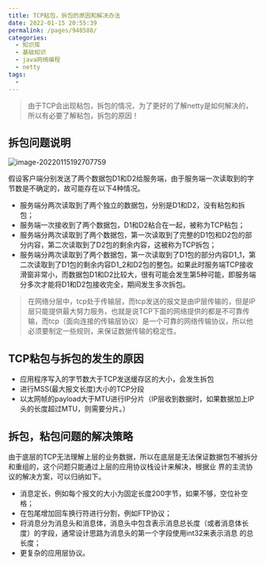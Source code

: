 ```yaml
---
title: TCP粘包，拆包的原因和解决办法
date: 2022-01-15 20:55:39
permalink: /pages/948588/
categories:
  - 知识库
  - 基础知识
  - java网络编程
  - netty
tags:
  - 
---
```


> 由于TCP会出现粘包，拆包的情况，为了更好的了解netty是如何解决的，所以有必要了解粘包，拆包的原因！

## 拆包问题说明

![image-20220115192707759](https://img.ggball.top/picGo/image-20220115192707759.png)



假设客户端分别发送了两个数据包D1和D2给服务端，由于服务端一次读取到的字节数是不确定的，故可能存在以下4种情况。

- 服务端分两次读取到了两个独立的数据包，分别是D1和D2，没有粘包和拆包；
- 服务端一次接收到了两个数据包，D1和D2粘合在一起，被称为TCP粘包；
- 服务端分两次读取到了两个数据包，第一次读取到了完整的D1包和D2包的部分内容，第二次读取到了D2包的剩余内容，这被称为TCP拆包；
- 服务端分两次读取到了两个数据包，第一次读取到了D1包的部分内容D1_1，第二次读取到了D1包的剩余内容D1_2和D2包的整包。如果此时服务端TCP接收滑窗非常小，而数据包D1和D2比较大，很有可能会发生第5种可能，即服务端分多次才能将D1和D2包接收完全，期间发生多次拆包。



> 在网络分层中，tcp处于传输层，而tcp发送的报文是由IP层传输的，但是IP层只能提供最大努力服务，也就是说TCP下面的网络提供的都是不可靠传输，而tcp（面向连接的传输层协议）是一个可靠的网络传输协议，所以他必须要制定一些规则，来保证数据传输的稳定性。



## TCP粘包与拆包的发生的原因

- 应用程序写入的字节数大于TCP发送缓存区的大小，会发生拆包
- 进行MSS(最大报文长度)大小的TCP分段
- 以太网帧的payload大于MTU进行IP分片（IP层收到数据时，如果数据加上IP头的长度超过MTU，则需要分片。）



## 拆包，粘包问题的解决策略

由于底层的TCP无法理解上层的业务数据，所以在底层是无法保证数据包不被拆分和重组的，这个问题只能通过上层的应用协议栈设计来解决，根据业
界的主流协议的解决方案，可以归纳如下。

- 消息定长，例如每个报文的大小为固定长度200字节，如果不够，空位补空格；
- 在包尾增加回车换行符进行分割，例如FTP协议；
- 将消息分为消息头和消息体，消息头中包含表示消息总长度（或者消息体长度）的字段，通常设计思路为消息头的第一个字段使用int32来表示消息
  的总长度；
- 更复杂的应用层协议。